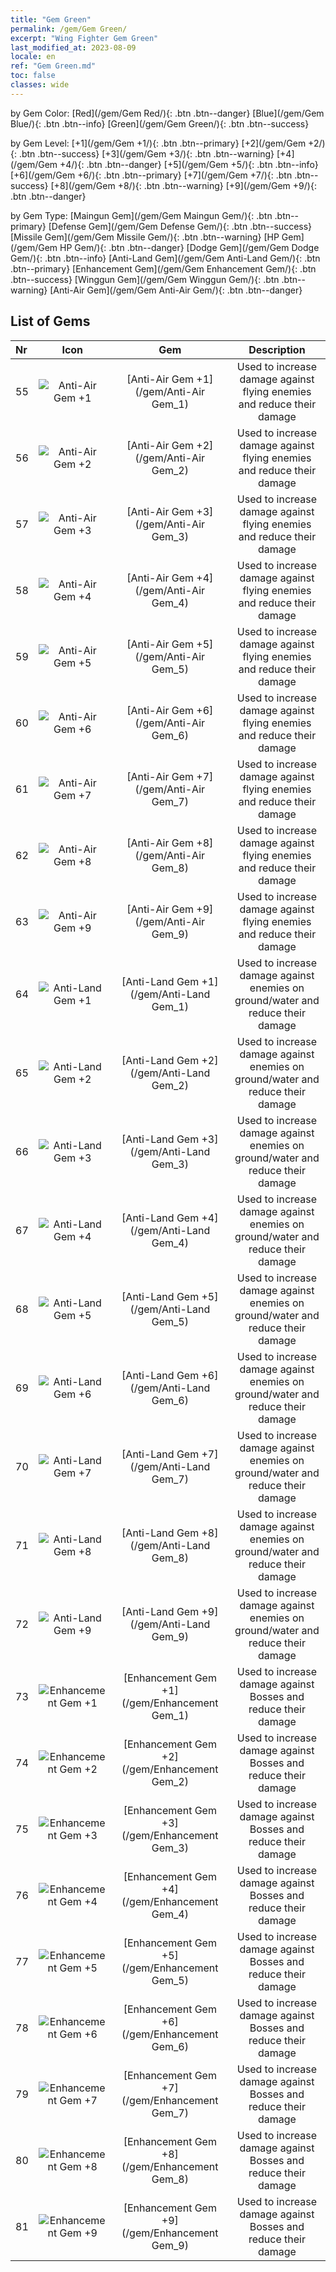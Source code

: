 ```yaml
---
title: "Gem Green"
permalink: /gem/Gem Green/
excerpt: "Wing Fighter Gem Green"
last_modified_at: 2023-08-09
locale: en
ref: "Gem Green.md"
toc: false
classes: wide
---
```


  by Gem Color:  [Red](/gem/Gem Red/){: .btn .btn--danger}   [Blue](/gem/Gem Blue/){: .btn .btn--info}   [Green](/gem/Gem Green/){: .btn .btn--success} 

  by Gem Level:  [+1](/gem/Gem +1/){: .btn .btn--primary}   [+2](/gem/Gem +2/){: .btn .btn--success}   [+3](/gem/Gem +3/){: .btn .btn--warning}   [+4](/gem/Gem +4/){: .btn .btn--danger}   [+5](/gem/Gem +5/){: .btn .btn--info}   [+6](/gem/Gem +6/){: .btn .btn--primary}   [+7](/gem/Gem +7/){: .btn .btn--success}   [+8](/gem/Gem +8/){: .btn .btn--warning}   [+9](/gem/Gem +9/){: .btn .btn--danger} 

  by Gem Type:  [Maingun Gem](/gem/Gem Maingun Gem/){: .btn .btn--primary}   [Defense Gem](/gem/Gem Defense Gem/){: .btn .btn--success}   [Missile Gem](/gem/Gem Missile Gem/){: .btn .btn--warning}   [HP Gem](/gem/Gem HP Gem/){: .btn .btn--danger}   [Dodge Gem](/gem/Gem Dodge Gem/){: .btn .btn--info}   [Anti-Land Gem](/gem/Gem Anti-Land Gem/){: .btn .btn--primary}   [Enhancement Gem](/gem/Gem Enhancement Gem/){: .btn .btn--success}   [Winggun Gem](/gem/Gem Winggun Gem/){: .btn .btn--warning}   [Anti-Air Gem](/gem/Gem Anti-Air Gem/){: .btn .btn--danger} 

## List of Gems

  |  Nr | Icon |      Gem        |   Description   |
  |:----|:----:|:---------------:|:---------------:|
  | 55 | ![Anti-Air Gem +1](/images/gem/bs3_img1.png) | [Anti-Air Gem +1](/gem/Anti-Air Gem_1) | Used to increase damage against flying enemies and reduce their damage | 
  | 56 | ![Anti-Air Gem +2](/images/gem/bs3_img1.png) | [Anti-Air Gem +2](/gem/Anti-Air Gem_2) | Used to increase damage against flying enemies and reduce their damage | 
  | 57 | ![Anti-Air Gem +3](/images/gem/bs3_img1.png) | [Anti-Air Gem +3](/gem/Anti-Air Gem_3) | Used to increase damage against flying enemies and reduce their damage | 
  | 58 | ![Anti-Air Gem +4](/images/gem/bs3_img1.png) | [Anti-Air Gem +4](/gem/Anti-Air Gem_4) | Used to increase damage against flying enemies and reduce their damage | 
  | 59 | ![Anti-Air Gem +5](/images/gem/bs3_img1.png) | [Anti-Air Gem +5](/gem/Anti-Air Gem_5) | Used to increase damage against flying enemies and reduce their damage | 
  | 60 | ![Anti-Air Gem +6](/images/gem/bs3_img1.png) | [Anti-Air Gem +6](/gem/Anti-Air Gem_6) | Used to increase damage against flying enemies and reduce their damage | 
  | 61 | ![Anti-Air Gem +7](/images/gem/bs3_img1.png) | [Anti-Air Gem +7](/gem/Anti-Air Gem_7) | Used to increase damage against flying enemies and reduce their damage | 
  | 62 | ![Anti-Air Gem +8](/images/gem/bs3_img1.png) | [Anti-Air Gem +8](/gem/Anti-Air Gem_8) | Used to increase damage against flying enemies and reduce their damage | 
  | 63 | ![Anti-Air Gem +9](/images/gem/bs3_img1.png) | [Anti-Air Gem +9](/gem/Anti-Air Gem_9) | Used to increase damage against flying enemies and reduce their damage | 
  | 64 | ![Anti-Land Gem +1](/images/gem/bs3_img2.png) | [Anti-Land Gem +1](/gem/Anti-Land Gem_1) | Used to increase damage against enemies on ground/water and reduce their damage | 
  | 65 | ![Anti-Land Gem +2](/images/gem/bs3_img2.png) | [Anti-Land Gem +2](/gem/Anti-Land Gem_2) | Used to increase damage against enemies on ground/water and reduce their damage | 
  | 66 | ![Anti-Land Gem +3](/images/gem/bs3_img2.png) | [Anti-Land Gem +3](/gem/Anti-Land Gem_3) | Used to increase damage against enemies on ground/water and reduce their damage | 
  | 67 | ![Anti-Land Gem +4](/images/gem/bs3_img2.png) | [Anti-Land Gem +4](/gem/Anti-Land Gem_4) | Used to increase damage against enemies on ground/water and reduce their damage | 
  | 68 | ![Anti-Land Gem +5](/images/gem/bs3_img2.png) | [Anti-Land Gem +5](/gem/Anti-Land Gem_5) | Used to increase damage against enemies on ground/water and reduce their damage | 
  | 69 | ![Anti-Land Gem +6](/images/gem/bs3_img2.png) | [Anti-Land Gem +6](/gem/Anti-Land Gem_6) | Used to increase damage against enemies on ground/water and reduce their damage | 
  | 70 | ![Anti-Land Gem +7](/images/gem/bs3_img2.png) | [Anti-Land Gem +7](/gem/Anti-Land Gem_7) | Used to increase damage against enemies on ground/water and reduce their damage | 
  | 71 | ![Anti-Land Gem +8](/images/gem/bs3_img2.png) | [Anti-Land Gem +8](/gem/Anti-Land Gem_8) | Used to increase damage against enemies on ground/water and reduce their damage | 
  | 72 | ![Anti-Land Gem +9](/images/gem/bs3_img2.png) | [Anti-Land Gem +9](/gem/Anti-Land Gem_9) | Used to increase damage against enemies on ground/water and reduce their damage | 
  | 73 | ![Enhancement Gem +1](/images/gem/bs3_img3.png) | [Enhancement Gem +1](/gem/Enhancement Gem_1) | Used to increase damage against Bosses and reduce their damage | 
  | 74 | ![Enhancement Gem +2](/images/gem/bs3_img3.png) | [Enhancement Gem +2](/gem/Enhancement Gem_2) | Used to increase damage against Bosses and reduce their damage | 
  | 75 | ![Enhancement Gem +3](/images/gem/bs3_img3.png) | [Enhancement Gem +3](/gem/Enhancement Gem_3) | Used to increase damage against Bosses and reduce their damage | 
  | 76 | ![Enhancement Gem +4](/images/gem/bs3_img3.png) | [Enhancement Gem +4](/gem/Enhancement Gem_4) | Used to increase damage against Bosses and reduce their damage | 
  | 77 | ![Enhancement Gem +5](/images/gem/bs3_img3.png) | [Enhancement Gem +5](/gem/Enhancement Gem_5) | Used to increase damage against Bosses and reduce their damage | 
  | 78 | ![Enhancement Gem +6](/images/gem/bs3_img3.png) | [Enhancement Gem +6](/gem/Enhancement Gem_6) | Used to increase damage against Bosses and reduce their damage | 
  | 79 | ![Enhancement Gem +7](/images/gem/bs3_img3.png) | [Enhancement Gem +7](/gem/Enhancement Gem_7) | Used to increase damage against Bosses and reduce their damage | 
  | 80 | ![Enhancement Gem +8](/images/gem/bs3_img3.png) | [Enhancement Gem +8](/gem/Enhancement Gem_8) | Used to increase damage against Bosses and reduce their damage | 
  | 81 | ![Enhancement Gem +9](/images/gem/bs3_img3.png) | [Enhancement Gem +9](/gem/Enhancement Gem_9) | Used to increase damage against Bosses and reduce their damage | 
